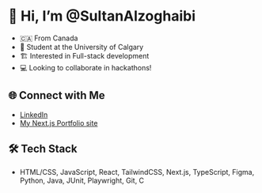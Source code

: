 # 👋 Hi, I’m @SultanAlzoghaibi  
- 🇨🇦 From Canada  
- 🏫 Student at the University of Calgary  
- 🏗️ Interested in Full-stack development  
- 💻 Looking to collaborate in hackathons!  

## 🌐 Connect with Me  
- [LinkedIn](https://www.linkedin.com/in/sultan-alzoghaibi-3b99a0250/)  
- [My Next.js Portfolio site](https://sultan-alzoghaibi.com/)  

## 🛠️ Tech Stack
- HTML/CSS, JavaScript, React, TailwindCSS, Next.js, TypeScript, Figma, Python, Java, JUnit, Playwright, Git, C


